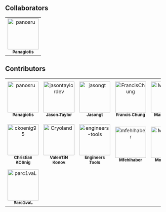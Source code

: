 ## Collaborators

<!-- readme: collaborators -start --> 
<table>
<tr>
    <td align="center">
        <a href="https://github.com/panosru">
            <img src="https://avatars1.githubusercontent.com/u/400362?v=4" width="100;" alt="panosru"/>
            <br />
            <sub><b>Panagiotis</b></sub>
        </a>
    </td></tr>
</table>
<!-- readme: collaborators -end -->

## Contributors

<!-- readme: contributors -start --> 
<table>
<tr>
    <td align="center">
        <a href="https://github.com/panosru">
            <img src="https://avatars1.githubusercontent.com/u/400362?v=4" width="100;" alt="panosru"/>
            <br />
            <sub><b>Panagiotis</b></sub>
        </a>
    </td>
    <td align="center">
        <a href="https://github.com/jasontaylordev">
            <img src="https://avatars2.githubusercontent.com/u/1988321?v=4" width="100;" alt="jasontaylordev"/>
            <br />
            <sub><b>Jason Taylor</b></sub>
        </a>
    </td>
    <td align="center">
        <a href="https://github.com/jasongt">
            <img src="https://avatars3.githubusercontent.com/u/61503095?v=4" width="100;" alt="jasongt"/>
            <br />
            <sub><b>Jasongt</b></sub>
        </a>
    </td>
    <td align="center">
        <a href="https://github.com/FrancisChung">
            <img src="https://avatars3.githubusercontent.com/u/4247042?v=4" width="100;" alt="FrancisChung"/>
            <br />
            <sub><b>Francis Chung</b></sub>
        </a>
    </td>
    <td align="center">
        <a href="https://github.com/MarcosMeli">
            <img src="https://avatars0.githubusercontent.com/u/446796?v=4" width="100;" alt="MarcosMeli"/>
            <br />
            <sub><b>Marcos Meli</b></sub>
        </a>
    </td>
    <td align="center">
        <a href="https://github.com/mhornbacher">
            <img src="https://avatars1.githubusercontent.com/u/12478828?v=4" width="100;" alt="mhornbacher"/>
            <br />
            <sub><b>Menachem Hornbacher</b></sub>
        </a>
    </td></tr>
<tr>
    <td align="center">
        <a href="https://github.com/ckoenig95">
            <img src="https://avatars3.githubusercontent.com/u/14260016?v=4" width="100;" alt="ckoenig95"/>
            <br />
            <sub><b>Christian KC6nig</b></sub>
        </a>
    </td>
    <td align="center">
        <a href="https://github.com/Cryoland">
            <img src="https://avatars2.githubusercontent.com/u/11649116?v=4" width="100;" alt="Cryoland"/>
            <br />
            <sub><b>ValenTiN Konov</b></sub>
        </a>
    </td>
    <td align="center">
        <a href="https://github.com/engineers-tools">
            <img src="https://avatars2.githubusercontent.com/u/20109071?v=4" width="100;" alt="engineers-tools"/>
            <br />
            <sub><b>Engineers Tools</b></sub>
        </a>
    </td>
    <td align="center">
        <a href="https://github.com/mfehlhaber">
            <img src="https://avatars3.githubusercontent.com/u/7903462?v=4" width="100;" alt="mfehlhaber"/>
            <br />
            <sub><b>Mfehlhaber</b></sub>
        </a>
    </td>
    <td align="center">
        <a href="https://github.com/MoienTajik">
            <img src="https://avatars2.githubusercontent.com/u/21059063?v=4" width="100;" alt="MoienTajik"/>
            <br />
            <sub><b>Moien Tajik</b></sub>
        </a>
    </td>
    <td align="center">
        <a href="https://github.com/NicklasHugoy">
            <img src="https://avatars3.githubusercontent.com/u/2963350?v=4" width="100;" alt="NicklasHugoy"/>
            <br />
            <sub><b>Nicklas HjortshC8j HugC8y</b></sub>
        </a>
    </td></tr>
<tr>
    <td align="center">
        <a href="https://github.com/parc1vaL">
            <img src="https://avatars2.githubusercontent.com/u/13039772?v=4" width="100;" alt="parc1vaL"/>
            <br />
            <sub><b>Parc1vaL</b></sub>
        </a>
    </td></tr>
</table>
<!-- readme: contributors -end -->
